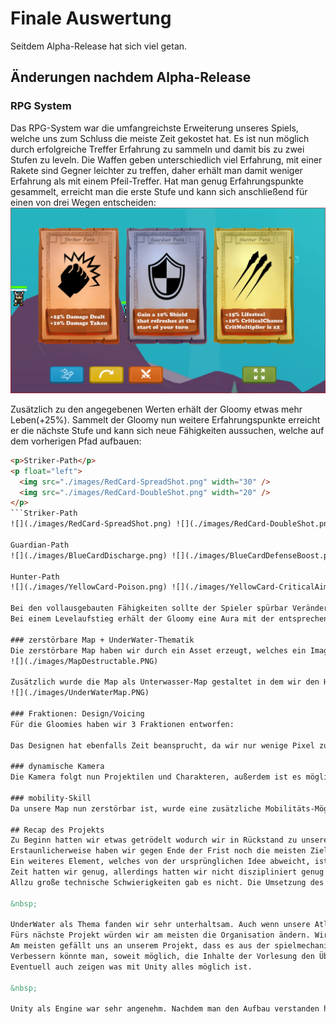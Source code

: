 # Finale Auswertung

Seitdem Alpha-Release hat sich viel getan.
## Änderungen nachdem Alpha-Release

### RPG System
Das RPG-System war die umfangreichste Erweiterung unseres Spiels, welche uns zum Schluss die meiste Zeit gekostet hat. Es ist nun möglich durch erfolgreiche Treffer Erfahrung zu sammeln und damit bis zu zwei Stufen zu leveln. Die Waffen geben unterschiedlich viel Erfahrung, mit einer Rakete sind Gegner leichter zu treffen, daher erhält man damit weniger Erfahrung als mit einem Pfeil-Treffer. Hat man genug Erfahrungspunkte gesammelt, erreicht man die erste Stufe und kann sich anschließend für einen von drei Wegen entscheiden:
![](./images/Level1.PNG)

Zusätzlich zu den angegebenen Werten erhält der Gloomy etwas mehr Leben(+25%).
Sammelt der Gloomy nun weitere Erfahrungspunkte erreicht er die nächste Stufe und kann sich neue Fähigkeiten aussuchen, welche auf dem vorherigen Pfad aufbauen:

```html
<p>Striker-Path</p>
<p float="left">
  <img src="./images/RedCard-SpreadShot.png" width="30" />
  <img src="./images/RedCard-DoubleShot.png" width="20" /> 
</p>
```Striker-Path
![](./images/RedCard-SpreadShot.png) ![](./images/RedCard-DoubleShot.png)

Guardian-Path
![](./images/BlueCardDischarge.png) ![](./images/BlueCardDefenseBoost.png)

Hunter-Path
![](./images/YellowCard-Poison.png) ![](./images/YellowCard-CriticalAim.png)

Bei den vollausgebauten Fähigkeiten sollte der Spieler spürbar Veränderungen merken. Das heißt neben passiven Dingen sollten auch neue Spielmechaniken freigeschaltet werden, wie z.B. das Gift, Kritische Treffer oder mehrere Projektile.
Bei einem Levelaufstieg erhält der Gloomy eine Aura mit der entsprechenden Farbe des gewählten Pfades. Beim zweiten Aufstieg erhält die Aura Blitze, damit die anderen Spieler auch wissen, was für ein Gloomy vor ihnen Steht.

### zerstörbare Map + UnderWater-Thematik
Die zerstörbare Map haben wir durch ein Asset erzeugt, welches ein Image in mehrere Teile aufspaltet. Dazu wurde es leicht angepasst, sodass die einzelnen Teile durch Explosionen zerstörbar sind. Beim Aufteilen der Map verändert sich leider auch der Sprite etwas, weshalb sie etwas optisch etwas schwächer aussieht:
![](./images/MapDestructable.PNG)

Zusätzlich wurde die Map als Unterwasser-Map gestaltet in dem wir den Hintergrund bearbeitet haben und einen UnderWater-Shader darauf angewendet haben:
![](./images/UnderWaterMap.PNG)

### Fraktionen: Design/Voicing
Für die Gloomies haben wir 3 Fraktionen entworfen: 

Das Designen hat ebenfalls Zeit beansprucht, da wir nur wenige Pixel zur Verfügung haben um die Charaktere zu gestalten. Außerdem müssen mehrere Bilder pro Charakter angepasst werden, damit auch Animationen möglich sind.

### dynamische Kamera
Die Kamera folgt nun Projektilen und Charakteren, außerdem ist es möglich rauszuzoomen. Bei einem Spielerwechsel wird auch zum jeweiligen Charakter geschwängt.

### mobility-Skill
Da unsere Map nun zerstörbar ist, wurde eine zusätzliche Mobilitäts-Möglichkeit immer wichtiger. Man gelangte zu schnell in Situationen aus denen man nicht mehr rauskam. Daher ist es nun möglich einen großen Sprung zu vollführen, bei dem die Richtung und Stärke bestimmt werden kann.

## Recap des Projekts
Zu Beginn hatten wir etwas getrödelt wodurch wir in Rückstand zu unserem Zeitplan gerieten.
Erstaunlicherweise haben wir gegen Ende der Frist noch die meisten Ziele erfüllen können. Das liegt daran, dass vor allem in den letzten Tagen noch sehr viel entstanden ist (siehe Commit History). Ein Punkt, der es nicht ins Spiel geschafft hat, ist das Action-Point-System. Aus zeitlichen Gründen wurde es während der Entwicklung nie wirklich priorisiert und es ist zudem ein Element, welches vielleicht auch nicht ins Spiel passen würde. 
Ein weiteres Element, welches von der ursprünglichen Idee abweicht, ist die Map bzw. die Story. Ursprünglich sollte es um Atlantis gehen, wir hatten auch bereits ein Menü dafür erstellt, allerdings ist es ziemlich schwierig an Bilder für eine geeignete Map zu kommen. Das Map-Design war generell ein Thema, welches während der Entwicklung immer wieder angeschaut und verschoben wurde. Gegen Ende hin hatten wir uns auf eine Unterwasser-Map geeinigt. Wenn wir heute unser Spiel anschauen sind wir sehr zufrieden mit dem was wir erreicht haben. Es fehlt zwar noch das Polishing, allerdings sind die Ideen, die uns wichtig waren, im Spiel und auch während der Entwicklung hat es jedesmal spaß gemacht wenn ein neues Spiel-Element dazu kam.
Zeit hatten wir genug, allerdings hatten wir nicht diszipliniert genug daran gearbeitet. Sehr viele Elemente sind in den letzten 3 Tagen entstanden, wo wir Tag & Nacht dran saßen. Wir hatten uns dadurch zum Beispiel kaum gedanken daran gemacht, wie wir das Spiel präsentieren. Erst während der Präsentation ist uns aufgefallen, dass unser Spiel auf normaler Länge nicht unbedingt zum Zeigen geeignet ist und das der Build, den wir während der Entwicklung und des Testens genutzt hatten, hierfür besser wäre.
Allzu große technische Schwierigkeiten gab es nicht. Die Umsetzung des UnderWater-Effekts der Map hat jedoch länger gedauert, da wir zu erst einen Shader verwendet hatten, der eine zusätzliche Kamera benötigt. Dadurch wurden jedoch alle Elemente mit gerendered, auch die UI z.B.. Sich mit dem Shader auseinanderzusetzten, hat etwas Zeit beansprucht, am Ende haben wir keine Möglichkeit gefunden ihn auf bestimmte Objekte zu verwenden und haben glücklicherweise einen anderen Shader gefunden. 

&nbsp;

UnderWater als Thema fanden wir sehr unterhaltsam. Auch wenn unsere Atlantis Idee es nicht ins Spiel geschafft hat, sind sehr viele lustige Story-Lines daraus entstanden. Auch bei den anderen Projekten war es interessant zusehen, welchen Einfluss das Thema auf das Spiel hatte. Aus unserer Sicht schränkt ein Thema die Freiheit der Entwickler kaum ein, dazu gibt es zu viele Möglichkeiten ein Spiel zu gestalten. Es schafft eher einen Rahmen, den man eventuell sogar brauch. 
Fürs nächste Projekt würden wir am meisten die Organisation ändern. Wir hatten zwar ein Projektfaden zu Beginn des Semesters gemacht, jedoch wurden kaum Deadlines während des Entwicklungszeitraums gesetzt. Es wurde nur selten Ziele für die nächste Woche besprochen und es kam manchmal auch zu Missverständnissen bei der Umsetzung einelner Elemente. 
Am meisten gefällt uns an unserem Projekt, dass es aus der spielmechanischen Sicht unserem Wunsch-Ziel sehr nahe kommt. Es ist ein Spiel, welches uns sehr gefällt und spaß gemacht hat zu entwickeln. Das Projekt an sich war schon ein Erfolg, da wir neben dem Entwickeln des Spiels, auch vieles über unserere Arbeitsweise und unseren Fehlern lernen konnten. Man hat im Studium nur selten die Aufgabe ein ganzes Projekt aufzusetzen, von der Konzeption bis zum Trailer.
Verbessern könnte man, soweit möglich, die Inhalte der Vorlesung den Übungen mehr anzupassen. 
Eventuell auch zeigen was mit Unity alles möglich ist. 

&nbsp;

Unity als Engine war sehr angenehm. Nachdem man den Aufbau verstanden hat, funktioniert das Integrieren von Spiel-Elementen relativ einfach, zumindest bei einem 2D-Spiel. Man hat sehr schnell das Gefühl vertraut mit Unity zu sein. 
